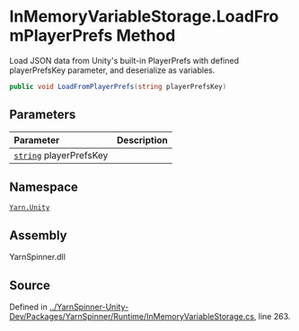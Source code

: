 <!-- This file was generated by a tool. Do not edit this file by hand. -->

# InMemoryVariableStorage.LoadFromPlayerPrefs Method

Load JSON data from Unity's built-in PlayerPrefs with defined playerPrefsKey parameter, and deserialize as variables.


```csharp
public void LoadFromPlayerPrefs(string playerPrefsKey)
```

## Parameters
|Parameter|Description|
|:---|:---|
|[`string`](https://docs.microsoft.com/dotnet/api/System.String) playerPrefsKey||


## Namespace
[`Yarn.Unity`](/api/csharp/yarn.unity/README.md)

## Assembly
YarnSpinner.dll

## Source
Defined in [../YarnSpinner-Unity-Dev/Packages/YarnSpinner/Runtime/InMemoryVariableStorage.cs](https://github.com/YarnSpinnerTool/YarnSpinner-Unity//blob/develop/Runtime/InMemoryVariableStorage.cs#L263), line 263.
